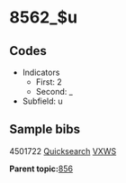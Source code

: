 # 8562\_$u

## Codes

-   Indicators
    -   First: 2
    -   Second: \_
-   Subfield: u

## Sample bibs

4501722 [Quicksearch](https://search.library.yale.edu/catalog/4501722) [VXWS](http://prodorbis.library.yale.edu:7014/vxws/GetHoldingsService?bibId=4501722)

**Parent topic:**[856](../../tags/856/856.md)

